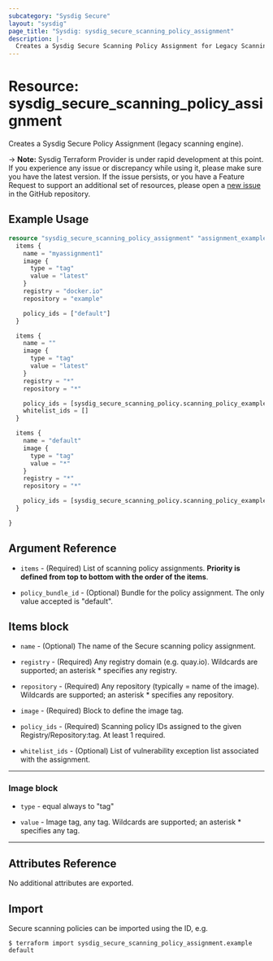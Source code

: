 ```yaml
---
subcategory: "Sysdig Secure"
layout: "sysdig"
page_title: "Sysdig: sysdig_secure_scanning_policy_assignment"
description: |-
  Creates a Sysdig Secure Scanning Policy Assignment for Legacy Scanning Engine.
---
```


# Resource: sysdig_secure_scanning_policy_assignment

Creates a Sysdig Secure Policy Assignment (legacy scanning engine).

-> **Note:** Sysdig Terraform Provider is under rapid development at this point. If you experience any issue or discrepancy while using it, please make sure you have the latest version. If the issue persists, or you have a Feature Request to support an additional set of resources, please open a [new issue](https://github.com/sysdiglabs/terraform-provider-sysdig/issues/new) in the GitHub repository.

## Example Usage

```terraform
resource "sysdig_secure_scanning_policy_assignment" "assignment_example" {
  items {
    name = "myassignment1"
    image {
      type = "tag"
      value = "latest"
    }
    registry = "docker.io"
    repository = "example"

    policy_ids = ["default"]
  }

  items {
    name = ""
    image {
      type = "tag"
      value = "latest"
    }
    registry = "*"
    repository = "*"

    policy_ids = [sysdig_secure_scanning_policy.scanning_policy_example.id]
    whitelist_ids = []
  }

  items {
    name = "default"
    image {
      type = "tag"
      value = "*"
    }
    registry = "*"
    repository = "*"

    policy_ids = [sysdig_secure_scanning_policy.scanning_policy_example.id, "default"]
  }

}
```

## Argument Reference

* `items` - (Required) List of scanning policy assignments. **Priority is defined from top to bottom with the order of the items**.

* `policy_bundle_id` - (Optional) Bundle for the policy assignment. The only value accepted is "default".

## Items block

* `name` - (Optional) The name of the Secure scanning policy assignment.

* `registry` - (Required) Any registry domain (e.g. quay.io). Wildcards are supported; an asterisk * specifies any registry.

* `repository` - (Required) Any repository (typically = name of the image). Wildcards are supported; an asterisk * specifies any repository.

* `image` - (Required) Block to define the image tag.

* `policy_ids` - (Required) Scanning policy IDs assigned to the given Registry/Repository:tag. At least 1 required.

* `whitelist_ids` - (Optional) List of vulnerability exception list associated with the assignment.

- - -

### Image block

* `type` - equal always to "tag"

* `value` - Image tag, any tag. Wildcards are supported; an asterisk * specifies any tag.

- - -

## Attributes Reference

No additional attributes are exported.

## Import

Secure scanning policies can be imported using the ID, e.g.

```
$ terraform import sysdig_secure_scanning_policy_assignment.example default
```
